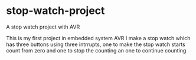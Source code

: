 # stop-watch-project
A stop watch project with AVR 

This is my first project in embedded system AVR
I make a stop watch which has three buttons using three intrrupts, 
one to make the stop watch starts count from zero and one to stop 
the counting an one to continue counting 
